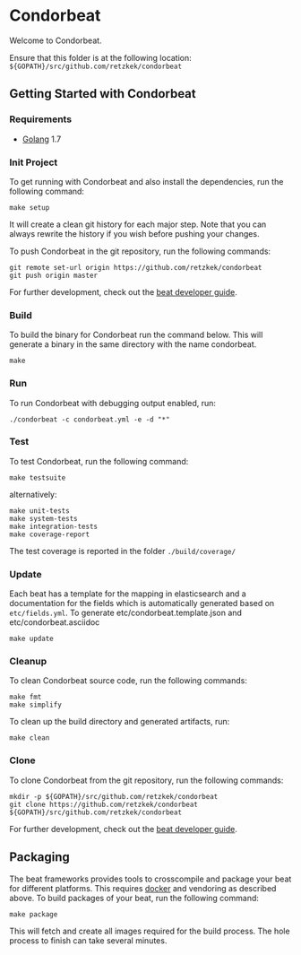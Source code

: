# Condorbeat

Welcome to Condorbeat.

Ensure that this folder is at the following location:
`${GOPATH}/src/github.com/retzkek/condorbeat`

## Getting Started with Condorbeat

### Requirements

* [Golang](https://golang.org/dl/) 1.7

### Init Project
To get running with Condorbeat and also install the
dependencies, run the following command:

```
make setup
```

It will create a clean git history for each major step. Note that you can always rewrite the history if you wish before pushing your changes.

To push Condorbeat in the git repository, run the following commands:

```
git remote set-url origin https://github.com/retzkek/condorbeat
git push origin master
```

For further development, check out the [beat developer guide](https://www.elastic.co/guide/en/beats/libbeat/current/new-beat.html).

### Build

To build the binary for Condorbeat run the command below. This will generate a binary
in the same directory with the name condorbeat.

```
make
```


### Run

To run Condorbeat with debugging output enabled, run:

```
./condorbeat -c condorbeat.yml -e -d "*"
```


### Test

To test Condorbeat, run the following command:

```
make testsuite
```

alternatively:
```
make unit-tests
make system-tests
make integration-tests
make coverage-report
```

The test coverage is reported in the folder `./build/coverage/`

### Update

Each beat has a template for the mapping in elasticsearch and a documentation for the fields
which is automatically generated based on `etc/fields.yml`.
To generate etc/condorbeat.template.json and etc/condorbeat.asciidoc

```
make update
```


### Cleanup

To clean  Condorbeat source code, run the following commands:

```
make fmt
make simplify
```

To clean up the build directory and generated artifacts, run:

```
make clean
```


### Clone

To clone Condorbeat from the git repository, run the following commands:

```
mkdir -p ${GOPATH}/src/github.com/retzkek/condorbeat
git clone https://github.com/retzkek/condorbeat ${GOPATH}/src/github.com/retzkek/condorbeat
```


For further development, check out the [beat developer guide](https://www.elastic.co/guide/en/beats/libbeat/current/new-beat.html).


## Packaging

The beat frameworks provides tools to crosscompile and package your beat for different platforms. This requires [docker](https://www.docker.com/) and vendoring as described above. To build packages of your beat, run the following command:

```
make package
```

This will fetch and create all images required for the build process. The hole process to finish can take several minutes.
